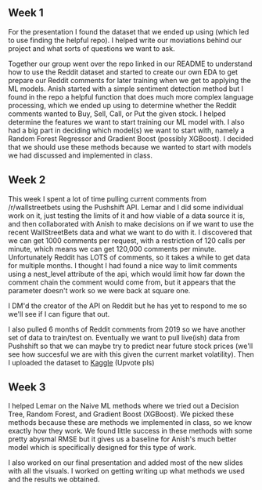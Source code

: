 ## Week 1

For the presentation I found the dataset that we ended up using (which led to use finding the helpful repo). I helped write our moviations behind our project and what sorts of questions we want to ask.

Together our group went over the repo linked in our README to understand how to use the Reddit dataset and started to create our own EDA to get prepare our Reddit comments for later training when we get to applying the ML models. Anish started with a simple sentiment detection method but I found in the repo a helpful function that does much more complex language processing, which we ended up using to determine whether the Reddit comments wanted to Buy, Sell, Call, or Put the given stock. I helped determine the features we want to start training our ML model with. I also had a big part in deciding which model(s) we want to start with, namely a Random Forest Regressor and Gradient Boost (possibly XGBoost). I decided that we should use these methods because we wanted to start with models we had discussed and implemented in class.


## Week 2

This week I spent a lot of time pulling current comments from /r/wallstreetbets using the Pushshift API. Lemar and I did some individual work on it, just testing the limits of it and how viable of a data source it is, and then collaborated with Anish to make decisions on if we want to use the recent WallStreetBets data and what we want to do with it. I discovered that we can get 1000 comments per request, with a restriction of 120 calls per minute, which means we can get 120,000 comments per minute. Unfortunately Reddit has LOTS of comments, so it takes a while to get data for multiple months. I thought I had found a nice way to limit comments using a nest_level attribute of the api, which would limit how far down the comment chain the comment would come from, but it appears that the parameter doesn't work so we were back at square one.

I DM'd the creator of the API on Reddit but he has yet to respond to me so we'll see if I can figure that out.

I also pulled 6 months of Reddit comments from 2019 so we have another set of data to train/test on. Eventually we want to pull live(ish) data from Pushshift so that we can maybe try to predict near future stock prices (we'll see how succesful we are with this given the current market volatility). Then I uploaded the dataset to [Kaggle](https://www.kaggle.com/adrienchaussabel/wall-street-bets-comments-from-jan1-to-jun2) (Upvote pls)

## Week 3

I helped Lemar on the Naive ML methods where we tried out a Decision Tree, Random Forest, and Gradient Boost (XGBoost). We picked these methods because these are methods we implemented in class, so we know exactly how they work. We found little success in these methods with some pretty abysmal RMSE but it gives us a baseline for Anish's much better model which is specifically designed for this type of work.

I also worked on our final presentation and added most of the new slides with all the visuals. I worked on getting writing up what methods we used and the results we obtained.
